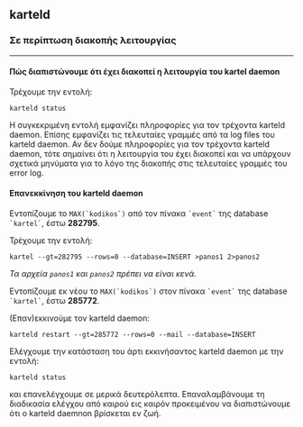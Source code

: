 ## karteld
### Σε περίπτωση διακοπής λειτουργίας
___
#### Πώς διαπιστώνουμε ότι έχει διακοπεί η λειτουργία του kartel daemon
Τρέχουμε την εντολή:
```
karteld status
```
Η συγκεκριμένη εντολή εμφανίζει πληροφορίες για τον τρέχοντα karteld daemon. Επίσης εμφανίζει τις τελευταίες γραμμές από τα log files του karteld daemon. Αν δεν δούμε πληροφορίες για τον τρέχοντα karteld daemon, τότε σημαίνει ότι η λειτουργία του έχει διακοπεί και να υπάρχουν σχετικά μηνύματα για το λόγο της διακοπής στις τελευταίες γραμμές του error log.

#### Επανεκκίνηση του karteld daemon
Εντοπίζουμε το ``MAX(`kodikos`)`` από τον πίνακα `` `event` `` της database `` `kartel` ``, έστω **282795**.

Τρέχουμε την εντολή:
```
kartel --gt=282795 --rows=0 --database=INSERT >panos1 2>panos2
```
_Τα αρχεία `panos1` και `panos2` πρέπει να είναι κενά._

Εντοπίζουμε εκ νέου το ``MAX(`kodikos`)`` στον πίνακα `` `event` `` της database `` `kartel` ``, έστω **285772**.

(Επαν)εκκινούμε τον karteld daemon:
```
karteld restart --gt=285772 --rows=0 --mail --database=INSERT
```

Ελέγχουμε την κατάσταση του άρτι εκκινήσαντος karteld daemon με την εντολή:
```
karteld status
```
και επανελέγχουμε σε μερικά δευτερόλεπτα. Επαναλαμβάνουμε τη διαδικασία ελέγχου από καιρού εις καιρόν προκειμένου να διαπιστώνουμε ότι ο karteld daemnon βρίσκεται εν ζωή.
